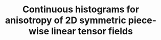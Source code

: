 ---
title: "Continuous histograms for anisotropy of 2D symmetric piece-wise linear tensor fields"
authors: "Talha Bin Masood, Ingrid Hotz"
scivis_authors: [ "talma90", "ingho32" ]
venue: "In Anisotropy Across Fields and Scales. Evren Özarslan, Andrea Fuster, Thomas Schultz, Eugene Zhang (Eds.) Springer-Verlag, Mathematics and Visualization Series. pages 39-70"
year: 2021
doi: "10.1007/978-3-030-56215-1_3"
pdf: "https://www.diva-portal.org/smash/get/diva2:1532380/FULLTEXT01.pdf#page=49"
bib: "https://citation-needed.springer.com/v2/references/10.1007/978-3-030-56215-1_3?format=bibtex&flavour=citation"
thumbnail: "/images/publications/2021_Masood_Hotz.png"
annotation: "Cover Image"
---
